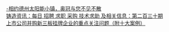   
[-相约德州太阳能小镇，奥冠与您不见不散](http://www.dianyue.me/archives/754/66h891d1jg17ap6g/)  
[铸造资讯：每日 招聘 求职 采购 技术求助 及相关信息：第二百三十期](http://www.dianyue.me/archives/217/2plmuq66ovf9o06w/)  
[上市公司并购新三板挂牌企业的重点关注问题（附十大案例）](http://www.dianyue.me/archives/715/jtv1oo9th5ip0u7b/)